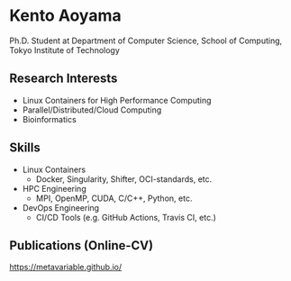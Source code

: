 # Kento Aoyama

Ph.D. Student at Department of Computer Science, School of Computing, Tokyo Institute of Technology

## Research Interests

- Linux Containers for High Performance Computing
- Parallel/Distributed/Cloud Computing
- Bioinformatics

## Skills

- Linux Containers
  - Docker, Singularity, Shifter, OCI-standards, etc.
- HPC Engineering
  - MPI, OpenMP, CUDA, C/C++, Python, etc.
- DevOps Engineering
  - CI/CD Tools (e.g. GitHub Actions, Travis CI, etc.)

## Publications (Online-CV)

https://metavariable.github.io/
